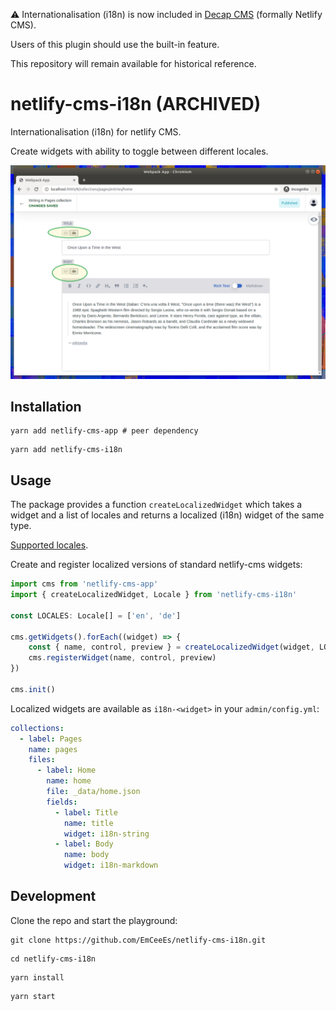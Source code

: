 ⚠️ Internationalisation (i18n) is now included in [Decap CMS](https://decapcms.org/docs/i18n/) (formally Netlify CMS).

Users of this plugin should use the built-in feature.

This repository will remain available for historical reference.

# netlify-cms-i18n (ARCHIVED)
Internationalisation (i18n) for netlify CMS.

Create widgets with ability to toggle between different locales.

![preview](assets/preview3.png)

## Installation
```shell
yarn add netlify-cms-app # peer dependency
```
```shell
yarn add netlify-cms-i18n
```

## Usage
The package provides a function `createLocalizedWidget` which takes a widget and a list of locales
and returns a localized (i18n) widget of the same type.

[Supported locales](packages/netlify-cms-i18n/src/i18n/locales.ts).

Create and register localized versions of standard netlify-cms widgets:
```ts
import cms from 'netlify-cms-app'
import { createLocalizedWidget, Locale } from 'netlify-cms-i18n'

const LOCALES: Locale[] = ['en', 'de']

cms.getWidgets().forEach((widget) => {
    const { name, control, preview } = createLocalizedWidget(widget, LOCALES)
    cms.registerWidget(name, control, preview)
})

cms.init()
```

Localized widgets are available as `i18n-<widget>` in your `admin/config.yml`:
```yaml
collections:
  - label: Pages
    name: pages
    files:
      - label: Home
        name: home
        file: _data/home.json
        fields:
          - label: Title
            name: title
            widget: i18n-string
          - label: Body
            name: body
            widget: i18n-markdown
```

## Development
Clone the repo and start the playground:

```shell
git clone https://github.com/EmCeeEs/netlify-cms-i18n.git
```
```shell
cd netlify-cms-i18n
```
```shell
yarn install
```
```shell
yarn start
```
